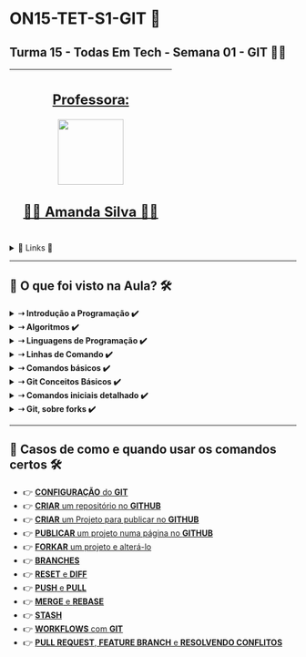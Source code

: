 # ON15-TET-S1-GIT 🤝

## Turma 15 - Todas Em Tech - Semana 01 - GIT 👩‍💻

| [<br><sub></sub>]() |  [<h2>Professora:</h2><img src="https://avatars.githubusercontent.com/u/33252729?v=4" width=115><br><h2>👩‍🏫  Amanda Silva ✍🏽</h2>](https://github.com/oskojess) |  [<br><sub></sub>]() |
| :---: | :---: | :---: | 

<details>
  <summary>
    <span>🔗 Links 🔗</span>
  </summary>
  <div>    
    * 📌<a href="https://www.youtube.com/watch?v=Z8w5KdLh170&list=PLymAQGA_lVagCUqYtEgogYohW4KJil1Qw&index=2">Link da aula - Parte 1</a><br/>
    * 📌<a href="https://www.youtube.com/watch?v=OQzHf-odpOg&list=PLymAQGA_lVagCUqYtEgogYohW4KJil1Qw&index=1">Link da aula - Parte 2</a><br/>
    * 📌<a href="https://www.youtube.com/watch?v=3AXFw8f4J0Q&list=PLymAQGA_lVagCUqYtEgogYohW4KJil1Qw&index=3">Link da aula - Reforço</a><br/>
    * 📌<a href="https://github.com/reprograma/ON15-TET-S1-GIT">Link do Repositório da Aula</a><br/>
    * 📌<a href="https://classroom.google.com/u/0/c/NDc5MjQyMDUxNjYz/a/NDcxOTMxMjk2NzM5/details">Guia de instalação - Node.js</a><br/>
    * 📌<a href="https://drive.google.com/file/d/1Fn0IAz2JVFTEUQrAvZdWuSFByxfA9Op7/view">Introdução ao GIT</a><br/>
  </div>
</details>

___
##  👀 O que foi visto na Aula? 🛠️
<details>
    <summary>
      <strong>➝ Introdução a Programação ✔️</strong>
    </summary>    
    <div align="left">        
      <table border=1>             
        <tr>
          <td align="center">👉</td>                
          <td>Conceitos de Hardware</td>                
          <td align="center">✅</td>
        </tr>
        <tr> 
          <td align="center">👉</td>
          <td>Conceitos de Software</td>                
          <td align="center">✅</td>
        </tr>
        <tr>    
          <td align="center">👉</td>            
          <td>Conceitos de Programação</td>                
          <td align="center">✅</td>
        </tr>
      </table>               
    </div>
</details>

<details>
    <summary>
      <strong>➝ Algoritmos ✔️</strong>
    </summary>
    <div align="left">         
      <table border=1>             
        <tr>
          <td align="center">👉</td>                
          <td>Exemplos e outras formas de Algoritmos</td>                
          <td align="center">✅</td>
        </tr>
        <tr> 
          <td align="center">👉</td>
          <td>Fluxograma </td>                
          <td align="center">✅</td>
        </tr>
        <tr>    
          <td align="center">👉</td>            
          <td>Pseudocódigo</td>                
          <td align="center">✅</td>
        </tr>
      </table>               
    </div>
</details>

<details>
    <summary>
      <strong>➝ Linguagens de Programação ✔️</strong>
    </summary>
    <div align="left">        
      <table border=1>             
        <tr>
          <td align="center">👉</td>                
          <td>Definição</td>                
          <td align="center">✅</td>
        </tr>
        <tr> 
          <td align="center">👉</td>
          <td>Front-End</td>                
          <td align="center">✅</td>
        </tr>
        <tr>    
          <td align="center">👉</td>            
          <td>Back-End</td>                
          <td align="center">✅</td>
        </tr>
        <tr>    
          <td align="center">👉</td>            
          <td>Banco de Dados</td>                
          <td align="center">✅</td>
        </tr>
        <tr>    
          <td align="center">👉</td>            
          <td>Cliente-Servidor</td>                
          <td align="center">✅</td>
        </tr>
      </table>               
    </div>
</details>

<details>
    <summary>
      <strong>➝ Linhas de Comando ✔️</strong>
    </summary>
    <div align="left">        
      <table border=1>             
        <tr>
          <td align="center">👉</td>                
          <td><strong>Command Power / CMD:</strong> interpretador Windows, simples e funcional.</td>                
          <td align="center">✅</td>
        </tr>
        <tr>
          <td align="center">👉</td>                
          <td><strong>PowerShell:</strong> criado pela Microsoft, é bem mais robusto com capacidade maior de programação</td>                
          <td align="center">✅</td>
        </tr>
        <tr>
          <td align="center">👉</td>                
          <td><strong>Git Bash:</strong> Criado como software livre, é um Unix shell e linguagem de comando, assim como o anterior</td>                
          <td align="center">✅</td>
        </tr>
      </table>               
    </div>
</details>

<details>
    <summary>
      <strong>➝ Comandos básicos ✔️</strong>
    </summary>
    <div align="left">        
      <table border=1>             
        <tr>
          <td align="center">👉</td>                
          <td>pwd => encontrar o caminho para o diretório atual (da pasta) em que você está</td>                
          <td align="center">✅</td>
        </tr>
        <tr>
          <td align="center">👉</td>                
          <td>ls => listar todos arquivos da pasta que você está</td>                
          <td align="center">✅</td>
        </tr>
        <tr>
          <td align="center">👉</td>                
          <td>cd nome-da-pasta => entrar em uma pasta dentro da pasta que você está</td>                
          <td align="center">✅</td>
        </tr>
        <tr>
          <td align="center">👉</td>                
          <td>cd ~ => volta para a pasta raiz</td>                
          <td align="center">✅</td>
        </tr>
        <tr>
          <td align="center">👉</td>                
          <td>cd .. => volta uma pasta para trás</td>                
          <td align="center">✅</td>
        </tr>
        <tr>
          <td align="center">👉</td>                
          <td>mkdir nome-da-pasta => cria uma pasta</td>                
          <td align="center">✅</td>
        </tr>
        <tr>
          <td align="center">👉</td>                
          <td>rm nome-do-arquivo => deleta um arquivo</td>                
          <td align="center">✅</td>
        </tr>
        <tr>
          <td align="center">👉</td>                
          <td>rm nome-do-arquivo => deleta um arquivo</td>                
          <td align="center">✅</td>
        </tr>
        <tr>
          <td align="center">👉</td>                
          <td>rm nome-do-arquivo => deleta um arquivo</td>                
          <td align="center">✅</td>
        </tr>
        <tr>
          <td align="center">👉</td>                
          <td>whoami => identifica usuário que esta logado</td>                
          <td align="center">✅</td>
        </tr>
        <tr>
          <td align="center">👉</td>                
          <td>touch => cria um arquivo</td>                
          <td align="center">✅</td>
        </tr>
      </table>               
    </div>
</details>

<details>
    <summary>
      <strong>➝ Git Conceitos Básicos ✔️</strong>
    </summary>
    <div align="left">        
      <table border=1>             
        <tr>
          <td align="center">👉</td>                
          <td>repositório -> pasta/local aonde o projeto é armazenado</td>                
          <td align="center">✅</td>
        </tr>
        <tr>
          <td align="center">👉</td>                
          <td>clone -> literalmente clonar(copiar uma versão) do repositório remoto o projeto para o nosso repositório local</td>                
          <td align="center">✅</td>
        </tr>
        <tr>
          <td align="center">👉</td>                
          <td>branches -> (galhos) uma parte muito útil no desenvolvimento coletivo, permite que cada usuário tenha seu “bracinho”(versão) dentro do projeto de maneira independente.</td>                
          <td align="center">✅</td>
        </tr>
        <tr>
          <td align="center">👉</td>                
          <td>pull -> puxar do repositório remoto para o repositório local as ultimas alterações.</td>                
          <td align="center">✅</td>
        </tr>
        <tr>
          <td align="center">👉</td>                
          <td>commit -> controla a versão de um arquivo, registrando através de uma mensagem que identifica as últimas alterações</td>                
          <td align="center">✅</td>
        </tr>
        <tr>
          <td align="center">👉</td>                
          <td>push -> puxar do repositório remoto para o repositório local as ultimas alterações</td>                
          <td align="center">✅</td>
        </tr>
        <tr>
          <td align="center">👉</td>                
          <td>merge -> quando unificamos branches diferentes</td>                
          <td align="center">✅</td>
        </tr>
        <tr>
          <td align="center">👉</td>                
          <td>fork -> é uma cópia de um projeto para a sua conta do GitHub, é como se fosse uma xerox mesmo.</td>                
          <td align="center">✅</td>
        </tr>
        <tr>
          <td align="center">👉</td>                
          <td>pull -> request: solicitação de merge da sua branch em um projeto de outra pessoa.</td>                
          <td align="center">✅</td>
        </tr>
        <tr>
          <td align="center">👉</td>                
          <td>rebase -> segue a linha de raciocínio do merge, mas apaga parte dos commits no histórico. Recomendado para ser usado entre branches de desenvolvovedores, não diretamente na branch principal por exemplo.</td>                
          <td align="center">✅</td>
        </tr>
      </table>               
    </div>
</details>

<details>
    <summary>
      <strong>➝ Comandos iniciais detalhado ✔️</strong>
    </summary>
    <div align="left">        
      <table border=1><tr>
          <td align="center">👉</td>                
          <td>git pull : puxa as atualizações mais recente (remoto -> local)</td>                
          <td align="center">✅</td>
        </tr>
        <tr>
          <td align="center">👉</td>                
          <td>git push : envia as atualizações mais recentes (local -> remoto)</td>                
          <td align="center">✅</td>
        </tr>
        <tr>
          <td align="center">👉</td>                
          <td>git remote add origin caminho : adiciona o seu repositório local ao remoto</td>                
          <td align="center">✅</td>
        </tr>
        <tr>
          <td align="center">👉</td>                
          <td>git checkout -- nome-arquivo : descarta as alterações locais do arquivo informado</td>                
          <td align="center">✅</td>
        </tr> 
      </table>               
    </div>
</details>

<details>
    <summary>
      <strong>➝ Git, sobre forks ✔️</strong>
    </summary>
    <div align="left">        
      <table border=1>             
        <tr>
          <td align="center">👉</td>                
          <td>git clone url-do-seu-fork</td>                
          <td align="center">✅</td>
        </tr>
        <tr>
          <td align="center">👉</td>                
          <td>git remote add upstream url-do-repo-original</td>                
          <td align="center">✅</td>
        </tr>
        <tr>
          <td align="center">👉</td>                
          <td>git fetch (ou pull) upstream</td>                
          <td align="center">✅</td>
        </tr>
        <tr>
          <td align="center">👉</td>                
          <td>git rebase (ou merge) upstream/main</td>                
          <td align="center">✅</td>
        </tr>
      </table>               
    </div>
</details>

___
##  🔨 Casos de como e quando usar os comandos certos 🛠️

  * 👉 [**CONFIGURAÇÃO** do **GIT**](README6.md)
  * 👉 [**CRIAR** um repositório no **GITHUB**](README1.md)
  * 👉 [**CRIAR** um Projeto para publicar no **GITHUB**](README2.md)
  * 👉 [**PUBLICAR** um projeto numa página no **GITHUB**](README3.md)
  * 👉 [**FORKAR** um projeto e alterá-lo](README4.md)
  * 👉 [**BRANCHES**](README5.md)
  * 👉 [**RESET** e **DIFF**](README7.md.md)
  * 👉 [**PUSH** e **PULL**](README8.md)
  * 👉 [**MERGE** e **REBASE**](README9.md)
  * 👉 [**STASH**](README10.md)
  * 👉 [**WORKFLOWS** com **GIT**](README11.md)
  * 👉 [**PULL REQUEST**, **FEATURE BRANCH** e **RESOLVENDO CONFLITOS**](README12.md)












